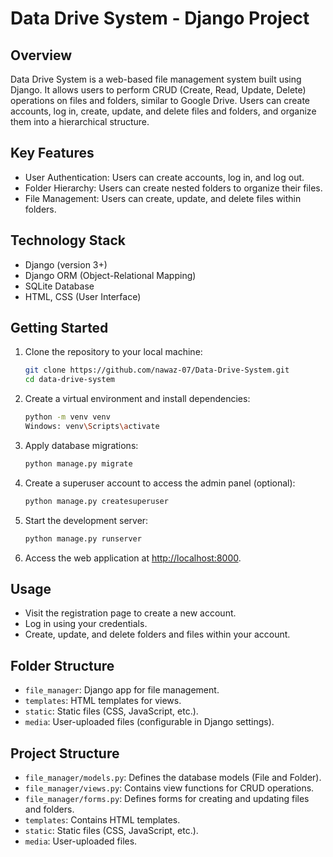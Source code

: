 # Data Drive System - Django Project

## Overview
Data Drive System is a web-based file management system built using Django. It allows users to perform CRUD (Create, Read, Update, Delete) operations on files and folders, similar to Google Drive. Users can create accounts, log in, create, update, and delete files and folders, and organize them into a hierarchical structure.

## Key Features
- User Authentication: Users can create accounts, log in, and log out.
- Folder Hierarchy: Users can create nested folders to organize their files.
- File Management: Users can create, update, and delete files within folders.

## Technology Stack
- Django (version 3+)
- Django ORM (Object-Relational Mapping)
- SQLite Database
- HTML, CSS (User Interface)

## Getting Started
1. Clone the repository to your local machine:

    ```bash
    git clone https://github.com/nawaz-07/Data-Drive-System.git
    cd data-drive-system
    ```

2. Create a virtual environment and install dependencies:

    ```bash
    python -m venv venv
    Windows: venv\Scripts\activate
    ```

3. Apply database migrations:

    ```bash
    python manage.py migrate
    ```

4. Create a superuser account to access the admin panel (optional):

    ```bash
    python manage.py createsuperuser
    ```

5. Start the development server:

    ```bash
    python manage.py runserver
    ```

6. Access the web application at [http://localhost:8000](http://localhost:8000).

## Usage
- Visit the registration page to create a new account.
- Log in using your credentials.
- Create, update, and delete folders and files within your account.

## Folder Structure
- `file_manager`: Django app for file management.
- `templates`: HTML templates for views.
- `static`: Static files (CSS, JavaScript, etc.).
- `media`: User-uploaded files (configurable in Django settings).

## Project Structure
- `file_manager/models.py`: Defines the database models (File and Folder).
- `file_manager/views.py`: Contains view functions for CRUD operations.
- `file_manager/forms.py`: Defines forms for creating and updating files and folders.
- `templates`: Contains HTML templates.
- `static`: Static files (CSS, JavaScript, etc.).
- `media`: User-uploaded files.
